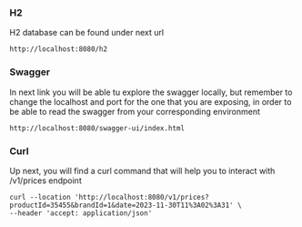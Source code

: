 ### H2

H2 database can be found under next url

```
http://localhost:8080/h2
```

### Swagger

In next link you will be able tu explore the swagger locally, but remember to change the 
localhost and port for the one that you are exposing, in order to be able to read the swagger
from your corresponding environment

```
http://localhost:8080/swagger-ui/index.html
```

### Curl

Up next, you will find a curl command that will help you to interact with /v1/prices endpoint

```
curl --location 'http://localhost:8080/v1/prices?productId=35455&brandId=1&date=2023-11-30T11%3A02%3A31' \
--header 'accept: application/json'
```